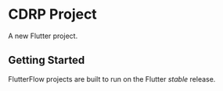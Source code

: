 # CDRP Project

A new Flutter project.

## Getting Started

FlutterFlow projects are built to run on the Flutter _stable_ release.
